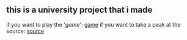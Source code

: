 ## this is a university project that i made
if you want to play the '*game*':
[game](game.html) 
if you want to take a peak at the source:
[source](https://github.com/SirPaws/NoobToMasterWorkshopRUC)
